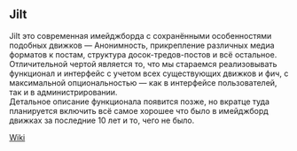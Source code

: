 ## Jilt  

Jilt это современная имейджборда с сохранёнными особенностями подобных движков — Анонимность, прикрепление различных медиа форматов к постам, структура досок-тредов-постов и всё остальное.  
Отличительной чертой является то, что мы стараемся реализовывать функционал и интерфейс с учетом всех существующих движков и фич, с максимальной опциональностью — как в интерфейсе пользователей, так и в администрировании.  
Детальное описание функционала появится позже, но вкратце туда планируется включить всё самое хорошее что было в имейджборд движках за последние 10 лет и то, чего не было.    

[Wiki](../../wiki)